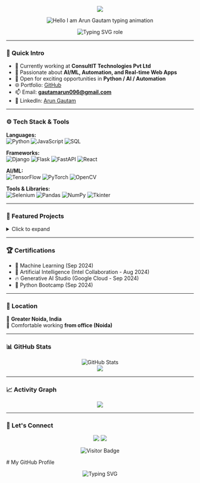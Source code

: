 <!-- Profile Header with Banner -->
<p align="center">
  <img src="https://capsule-render.vercel.app/api?type=waving&color=add8e6&height=200&section=header&text=%20Arun%20Gautam&fontSize=40&fontColor=000000" />
</p>

<!-- Name Heading with pseudo-hover-like glowing animation via SVG -->
<!-- Name Heading with light teal text -->
<p align="center">
  <img src="https://readme-typing-svg.demolab.com?font=Fira+Code&duration=3000&pause=1000&color=20B2AA&center=true&vCenter=true&repeat=false&width=435&lines=Hi+%F0%9F%91%8B%2C+I'm+Arun+Gautam" alt="Hello I am Arun Gautam typing animation" />
</p>

<!-- Role / Tagline Animated in light teal -->
<p align="center">
  <img src="https://readme-typing-svg.demolab.com?font=Fira+Code&size=22&pause=1000&color=20B2AA&center=true&vCenter=true&width=1000&lines=Python+Full+Stack+Developer+%7C+AI%2FML+Enthusiast+%7C+Automation+%26+Web+Developer" alt="Typing SVG role" />
</p>



---

### 📌 Quick Intro

- 🔭 Currently working at **ConsultIT Technologies Pvt Ltd**
- 🚀 Passionate about **AI/ML, Automation, and Real-time Web Apps**
- 💼 Open for exciting opportunities in **Python / AI / Automation**
- 🌐 Portfolio: [GitHub](https://github.com/arun20032000)
- 📫 Email: **gautamarun096@gmail.com**
- 🔗 LinkedIn: [Arun Gautam](https://www.linkedin.com/in/arun-gautam-87205218b/)

---

### ⚙️ Tech Stack & Tools

**Languages:**  
![Python](https://img.shields.io/badge/-Python-3776AB?style=for-the-badge&logo=python&logoColor=white)
![JavaScript](https://img.shields.io/badge/-JavaScript-F7DF1E?style=for-the-badge&logo=javascript&logoColor=black)
![SQL](https://img.shields.io/badge/-SQL-4479A1?style=for-the-badge&logo=mysql&logoColor=white)

**Frameworks:**  
![Django](https://img.shields.io/badge/-Django-092E20?style=for-the-badge&logo=django&logoColor=white)
![Flask](https://img.shields.io/badge/-Flask-000000?style=for-the-badge&logo=flask&logoColor=white)
![FastAPI](https://img.shields.io/badge/-FastAPI-009688?style=for-the-badge&logo=fastapi&logoColor=white)
![React](https://img.shields.io/badge/-React-20232A?style=for-the-badge&logo=react&logoColor=61DAFB)

**AI/ML:**  
![TensorFlow](https://img.shields.io/badge/-TensorFlow-FF6F00?style=for-the-badge&logo=tensorflow&logoColor=white)
![PyTorch](https://img.shields.io/badge/-PyTorch-EE4C2C?style=for-the-badge&logo=pytorch&logoColor=white)
![OpenCV](https://img.shields.io/badge/-OpenCV-5C3EE8?style=for-the-badge&logo=opencv&logoColor=white)

**Tools & Libraries:**  
![Selenium](https://img.shields.io/badge/-Selenium-43B02A?style=for-the-badge&logo=selenium&logoColor=white)
![Pandas](https://img.shields.io/badge/-Pandas-150458?style=for-the-badge&logo=pandas&logoColor=white)
![NumPy](https://img.shields.io/badge/-NumPy-013243?style=for-the-badge&logo=numpy&logoColor=white)
![Tkinter](https://img.shields.io/badge/-Tkinter-FFA500?style=for-the-badge)

---

### 📂 Featured Projects

<details>
<summary>Click to expand</summary>

- 🔁 **Automated Email Report Scheduler** — Python, Selenium, Tkinter GUI  
- 😷 **Custom Face Detection (YOLOv11)** — Trained on custom dataset  
- 🕵️‍♂️ **Web Automation for Data Extraction** — 50+ logins automated  
- 🪖 **Real-Time Helmet Detection** — Safety AI using YOLOv11  
- 🔍 **License Plate Detection System** — Real-time object detection  
- 🧑‍💼 **HR Management System** — Django, MySQL backend  
- 🏨 **Hotel Bill Management** — Automated invoicing and tracking  
- 🖱 **Virtual Mouse** — Gesture-based mouse simulation for accessibility  

</details>

---

### 🏆 Certifications

- 🧠 Machine Learning (Sep 2024)  
- 🤖 Artificial Intelligence (Intel Collaboration - Aug 2024)  
- 🔥 Generative AI Studio (Google Cloud - Sep 2024)  
- 🐍 Python Bootcamp (Sep 2024)

---

### 📍 Location

📌 **Greater Noida, India**  
🏢 Comfortable working **from office (Noida)**

---

### 📊 GitHub Stats

<p align="center">
  <img src="https://github-readme-stats.vercel.app/api?username=arun20032000&show_icons=true&theme=react" alt="GitHub Stats" />
  <br/>
  <img src="https://github-readme-stats.vercel.app/api/top-langs/?username=arun20032000&layout=compact&theme=react" />
</p>

---

### 📈 Activity Graph

<p align="center">
  <img src="https://github-readme-activity-graph.cyclic.app/graph?username=arun20032000&bg_color=0d1117&color=00ffcc&line=00ffcc&point=ffffff&area=true&hide_border=true" />
</p>

---

### 💬 Let's Connect

<p align="center">
  <a href="mailto:gautamarun096@gmail.com"><img src="https://img.shields.io/badge/Gmail-D14836?style=for-the-badge&logo=gmail&logoColor=white"/></a>
  <a href="https://www.linkedin.com/in/arun-gautam-87205218b/"><img src="https://img.shields.io/badge/LinkedIn-blue?style=for-the-badge&logo=linkedin&logoColor=white"/></a>
</p>

<p align="center">
  <img src="https://visitor-badge.laobi.icu/badge?page_id=arun20032000" alt="Visitor Badge" />
</p>
# My GitHub Profile

<p align="center">
  <img src="https://readme-typing-svg.demolab.com?font=Fira+Code&duration=2500&pause=1000&color=00B4D8&center=true&vCenter=true&width=435&lines=%F0%9F%99%8F+Thanks+for+visiting+my+profile%21" alt="Typing SVG" />
</p>

